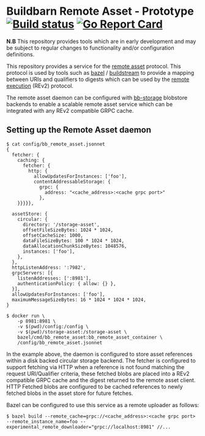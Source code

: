 # Buildbarn Remote Asset - Prototype [![Build status](https://github.com/buildbarn/bb-remote-asset/workflows/master/badge.svg)](https://github.com/buildbarn/bb-remote-asset/actions) [![Go Report Card](https://goreportcard.com/badge/github.com/buildbarn/bb-remote-asset)](https://goreportcard.com/report/github.com/buildbarn/bb-remote-asset)

**N.B** This repository provides tools which are in early development and may be subject to regular changes to functionality and/or configuration definitions.

This repository provides a service for the [remote asset](https://github.com/bazelbuild/remote-apis/blob/master/build/bazel/remote/asset/v1/remote_asset.proto) protocol.
This protocol is used by tools such as [bazel](https://github.com/bazelbuild/bazel) /
[buildstream](https://gitlab.com/BuildStream/buildstream) to provide a mapping
between URIs and qualifiers to digests which can be used by the [remote execution](https://github.com/bazelbuild/remote-apis/blob/master/build/bazel/remote/execution/v2/remote_execution.proto) (REv2) protocol.

The remote asset daemon can be configured with [bb-storage](https://github.com/buildbarn/bb-storage) blobstore backends to
enable a scalable remote asset service which can be integrated with any REv2 compatible GRPC cache.

## Setting up the Remote Asset daemon

```
$ cat config/bb_remote_asset.jsonnet
{
  fetcher: {
    caching: {
      fetcher: {
        http: {
          allowUpdatesForInstances: ['foo'],
          contentAddressableStorage: {
            grpc: {
              address: "<cache_address>:<cache grpc port>"
            },
    }}}}},

  assetStore: {
    circular: {
      directory: '/storage-asset',
      offsetFileSizeBytes: 1024 * 1024,
      offsetCacheSize: 1000,
      dataFileSizeBytes: 100 * 1024 * 1024,
      dataAllocationChunkSizeBytes: 1048576,
      instances: ['foo'],
    },
  },
  httpListenAddress: ':7982',
  grpcServers: [{
    listenAddresses: [':8981'],
    authenticationPolicy: { allow: {} },
  }],
  allowUpdatesForInstances: ['foo'],
  maximumMessageSizeBytes: 16 * 1024 * 1024 * 1024,
}

$ docker run \
    -p 8981:8981 \
    -v $(pwd)/config:/config \
    -v $(pwd)/storage-asset:/storage-asset \
    bazel/cmd/bb_remote_asset:bb_remote_asset_container \
    /config/bb_remote_asset.jsonnet
```

In the example above, the daemon is configured to store asset references within a
disk backed circular storage backend. The fetcher is configured to support fetching via HTTP
when a reference is not found matching the request URI/Qualifier criteria, these fetched blobs are
placed into a REv2 compatible GRPC cache and the digest returned to the remote asset client.
HTTP Fetched blobs are configured to be cached references to newly fetched blobs
in the asset store for future fetches.

Bazel can be configured to use this service as a remote uploader as follows:

`$ bazel build --remote_cache=grpc://<cache_address>:<cache grpc port> --remote_instance_name=foo --experimental_remote_downloader="grpc://localhost:8981" //...`
